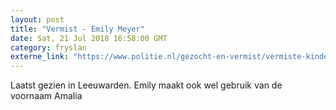```yaml
---
layout: post
title: "Vermist - Emily Meyer"
date: Sat, 21 Jul 2018 16:58:00 GMT
category: fryslan
externe_link: "https://www.politie.nl/gezocht-en-vermist/vermiste-kinderen/2018/juli/emily-meyer.html"
---
```


Laatst gezien in Leeuwarden. Emily maakt ook wel gebruik van de voornaam Amalia
